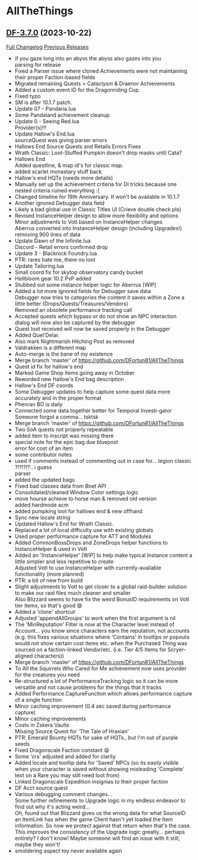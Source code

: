 # AllTheThings

## [DF-3.7.0](https://github.com/DFortun81/AllTheThings/tree/DF-3.7.0) (2023-10-22)
[Full Changelog](https://github.com/DFortun81/AllTheThings/compare/DF-3.6.9...DF-3.7.0) [Previous Releases](https://github.com/DFortun81/AllTheThings/releases)

- if you gaze long into an abyss the abyss also gazes into you  
    parsing for release  
- Fixed a Parser issue where cloned Achievements were not maintaining their proper Faction-based fields  
- Migrated remaining Quests > Cataclysm & Draenor Achievements  
- Added a custom event ID for the Dragonriding Cup.  
- Fixed typo  
- SM is after 10.1.7 patch.  
- Update 07 - Pandaria.lua  
- Some Pandaland achievement cleanup  
- Update 0 - Seeing Red.lua  
    Provider(s)!!!  
- Update Hallow's End.lua  
    sourceQuest was giving parser errors  
- Hallows End Source Quests and Retails Errors Fixes  
- Wrath Classic: Loot-Stuffed Pumpkin doesn't drop masks until Cata?  
- Hallows End  
    Added questline, & map id's for classic map.  
- added scarlet monastary stuff back  
- Hallow's end HQTs (needs more details)  
- Manually set up the achievement criteria for DI tricks because one nested criteria ruined everything :(  
- Changed timeline for 19th Anniversary. It won't be available in 10.1.7  
- Another ignored Debugger data field  
- Likely a bad global use in Classic Titles UI (Crieve double check pls)  
- Revised InstanceHelper design to allow more flexibility and options  
    Minor adjustments to VotI based on InstanceHelper changes  
    Aberrus converted into InstanceHelper design (including Upgrades!) removing 900 lines of data  
- Update Dawn of the Infinite.lua  
    Discord - Retail errors confirmed drop  
- Update 3 - Blackrock Foundry.lua  
- PTR: rares hate me, there no loot  
- Update Tailoring.lua  
- Small coord fix for skytop observatory candy bucket  
- Hellbloom gear 10.2 PvP added  
- Stubbed out some instance helper logic for Aberrus [WIP]  
- Added a lot more ignored fields for Debugger save data  
    Debugger now tries to categories the content it saves within a Zone a little better (Drops/Quests/Treasures/Vendors)  
    Removed an obsolete performance tracking call  
- Accepted quests which bypass or do not show an NPC interaction dialog will now also be captured by the debugger  
- Quest loot received will now be saved properly in the Debugger  
- Added Quel'Delar.  
- Also mark Nightmarish Hitching Post as removed  
- Valdrakken is a different map  
- Auto-merge is the bane of my existence  
- Merge branch 'master' of https://github.com/DFortun81/AllTheThings  
- Quest id fix for hallow's end  
- Marked Game Shop items going away in October  
- Reworded new Hallow's End bag description  
- Hallow's End DF coords  
- Some Debugger updates to help capture some quest data more accurately and in the proper format  
- Phenran BO is daily  
- Connected some data together better for Temporal Investi-gator  
    Someone forgot a comma... tsktsk  
- Merge branch 'master' of https://github.com/DFortun81/AllTheThings  
- Two SoA quests not properly repeatable  
- added item to inscript was missing there  
- special note for the epic bag due bluepost  
    error for cost of an item  
- some contributor notes  
- used if comments instead of commenting out in case for... legion classic ?!?!?!?.. i guess  
    parser  
- added the updated bags  
- Fixed bad classes data from Bnet API  
- Consolidated/cleaned Window Color settings logic  
- move hourse achieve to horse man  & removed old version  
    added hardmode acm  
- added pumpking loot for hallows end & new offhand  
- Sync new locale string  
- Updated Hallow's End for Wrath Classic.  
- Replaced a lot of local difficulty use with existing globals  
- Used proper performance capture for ATT and Modules  
- Added CommonBossDrops and ZoneDrops helper functions to InstanceHelper & used in VotI  
- Added an 'InstanceHelper' [WIP] to help make typical Instance content a little simpler and less repetitive to create  
    Adjusted VotI to use InstanceHelper with currently-available functionality (more planned)  
- PTR: a bit of new from build  
- Slight adjustments to VotI to get closer to a global raid-builder solution to make our raid files much cleaner and smaller  
    Also Blizzard seems to have fix the weird BonusID requirements on VotI tier items, so that's good :smile:  
- Added a 'clone' shortcut  
- Adjusted 'appendAllGroups' to work when the first argument is nil  
- The 'MinReputation' Filter is now at the Character level instead of Account... you know since characters earn the reputation, not accounts (e.g. this fixes various situations where 'Contains' in tooltips or popouts would not show certain cost items etc. when the Purchased Thing was sourced on a faction-linked Vendor/etc. (i.e. Tier 4/5 Items for Scryer-aligned characters))  
- Merge branch 'master' of https://github.com/DFortun81/AllTheThings  
- To All the Squirrels Who Cared for Me achievement now uses provider for the creatures you need  
- Re-structured a lot of PerformanceTracking logic so it can be more versatile and not cause problems for the things that it tracks  
- Added Performance.CaptureFunction which allows performance capture of a single function  
- Minor caching improvement (0.4 sec saved during performance capture)  
- Minor caching improvements  
- Costs in Zskera Vaults  
    Missing Source Quest for 'The Tale of Hraxian'  
- PTR: Emerald Bounty HQTs for sake of HQTs., but I'm out of purple seeds.  
- Fixed Dragonscale Faction constant :weary:  
- Some 'crs' adjusted and added for clarity  
- Added locale and tooltip data for 'Saved' NPCs (so its easily visible when your character is saved without showing misleading 'Complete' text on a Rare you may still need loot from)  
- Linked Dragonscale Expedition insignias to their proper faction  
- DF Acct source quest  
- Various debugging comment changes...  
    Some further refinements to Upgrade logic in my endless endeavor to find out why it's acting weird...  
    Oh, found out that Blizzard gives us the wrong data for what SourceID an ItemLink has when the game Client hasn't yet loaded the Item information. So now we protect against that return when that's the case. This improves the consistency of the Upgrade logic greatly... perhaps entirely? I don't know! Maybe someone will find an issue with it still, maybe they won't!  
- smoldering aspect toy never available again  
